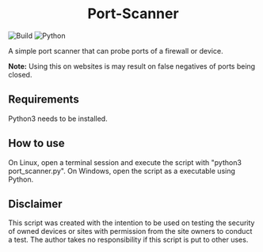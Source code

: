 <h1 align='center'>Port-Scanner</h1>

![Build](https://img.shields.io/badge/Build_Status-Complete-green)
![Python](https://img.shields.io/badge/Python-3-blue)

<p>
A simple port scanner that can probe ports of a firewall or device.

<b>Note:</b> Using this on websites is may result on false negatives of ports being closed.
</p>

## Requirements
Python3 needs to be installed.


## How to use
On Linux, open a terminal session and execute the script with "python3 port_scanner.py". On Windows, open the script 
as a executable using Python.


## Disclaimer
This script was created with the intention to be used on testing the security of owned devices or sites with permission 
from the site owners to conduct a test. The author takes no responsibility if this script is put to other uses.
